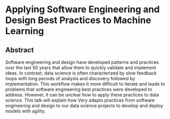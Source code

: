 # Applying Software Engineering and Design Best Practices to Machine Learning

## Abstract

Software engineering and design have developed patterns and practices over the last 50 years that allow them to quickly validate and implement ideas.
In contrast, data science is often characterized by slow feedback loops with long periods of analysis and discovery followed by implementation.
This workflow makes it more difficult to iterate and leads to problems that software engineering best practices were developed to address.
However, it can be unclear how to apply these practices to data science.
This talk will explain how Very adapts practices from software engineering and design to our data science projects to develop and deploy models with agility.

